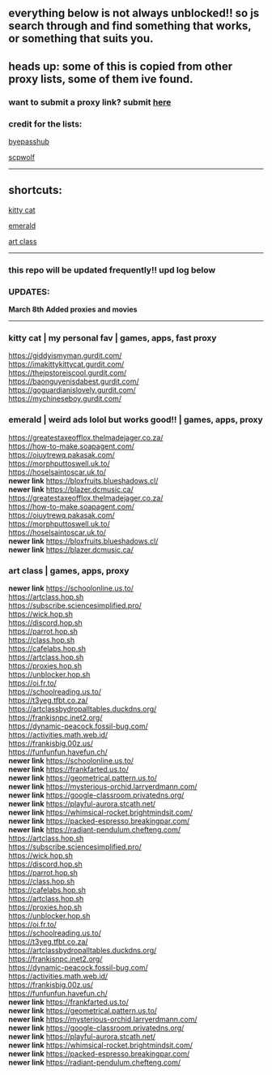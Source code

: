 ## everything below is not always unblocked!! so js search through and find something that works, or something that suits you.

## heads up: some of this is copied from other proxy lists, some of them ive found.

### want to submit a proxy link? submit [here](https://forms.gle/LXULxcVVFUbNA5nR6)

### credit for the lists:
[byepasshub](https://github.com/wea-f/ByePassHub/tree/main)

[scpwolf](sites.google.com/view/wolfunblock)

---

## shortcuts:

[kitty cat](https://github.com/ponkoi/nthub/blob/main/proxies.md#kitty-cat--my-personal-fav--games-apps-fast-proxy)

[emerald](https://github.com/ponkoi/nthub/blob/main/proxies.md#emerald--weird-ads-lolol-but-works-good--games-apps-proxy)

[art class](https://github.com/ponkoi/nthub/blob/main/proxies.md#art-class--games-apps-proxy)

---

### this repo will be updated frequently!! upd log below

### UPDATES:

**March 8th**
**Added proxies and movies**

---














### kitty cat | my personal fav | games, apps, fast proxy

https://giddyismyman.gurdit.com/ <br>
https://imakittykittycat.gurdit.com/  <br>
https://thejpstoreiscool.gurdit.com/  <br>
https://baonguyenisdabest.gurdit.com/ <br>
https://goguardianislovely.gurdit.com/ <br>
https://mychineseboy.gurdit.com/ <br>


### emerald | weird ads lolol but works good!! | games, apps, proxy

https://greatestaxeofflox.thelmadejager.co.za/ <br>
https://how-to-make.soapagent.com/  <br>
https://oiuytrewq.pakasak.com/ <br>
https://morphputtoswell.uk.to/ <br>
https://hoselsaintoscar.uk.to/ <br>
**newer link** https://bloxfruits.blueshadows.cl/ <br>
**newer link** https://blazer.dcmusic.ca/ <br>
https://greatestaxeofflox.thelmadejager.co.za/ <br>
https://how-to-make.soapagent.com/  <br>
https://oiuytrewq.pakasak.com/ <br>
https://morphputtoswell.uk.to/ <br>
https://hoselsaintoscar.uk.to/ <br>
**newer link** https://bloxfruits.blueshadows.cl/ <br>
**newer link** https://blazer.dcmusic.ca/ <br>


### art class | games, apps, proxy
**newer link** https://schoolonline.us.to/ <br>
https://artclass.hop.sh <br>
https://subscribe.sciencesimplified.pro/ <br>
https://wick.hop.sh <br>
https://discord.hop.sh <br>
https://parrot.hop.sh <br>
https://class.hop.sh <br>
https://cafelabs.hop.sh <br>
https://artclass.hop.sh <br>
https://proxies.hop.sh <br>
https://unblocker.hop.sh <br>
https://oi.fr.to/ <br>
https://schoolreading.us.to/ <br>
https://t3yeg.tfbt.co.za/ <br>
https://artclassbydropalltables.duckdns.org/ <br>
https://frankisnpc.inet2.org/ <br>
https://dynamic-peacock.fossil-bug.com/ <br>
https://activities.math.web.id/ <br>
https://frankisbig.00z.us/ <br>
https://funfunfun.havefun.ch/ <br>
**newer link** https://schoolonline.us.to/ <br>
**newer link** https://frankfarted.us.to/ <br>
**newer link** https://geometrical.pattern.us.to/ <br>
**newer link** https://mysterious-orchid.larryerdmann.com/ <br>
**newer link** https://google-classroom.privatedns.org/ <br>
**newer link** https://playful-aurora.stcath.net/ <br>
**newer link** https://whimsical-rocket.brightmindsit.com/ <br>
**newer link** https://packed-espresso.breakingpar.com/ <br>
**newer link** https://radiant-pendulum.chefteng.com/ <br>
https://artclass.hop.sh <br>
https://subscribe.sciencesimplified.pro/ <br>
https://wick.hop.sh <br>
https://discord.hop.sh <br>
https://parrot.hop.sh <br>
https://class.hop.sh <br>
https://cafelabs.hop.sh <br>
https://artclass.hop.sh <br>
https://proxies.hop.sh <br>
https://unblocker.hop.sh <br>
https://oi.fr.to/ <br>
https://schoolreading.us.to/ <br>
https://t3yeg.tfbt.co.za/ <br>
https://artclassbydropalltables.duckdns.org/ <br>
https://frankisnpc.inet2.org/ <br>
https://dynamic-peacock.fossil-bug.com/ <br>
https://activities.math.web.id/ <br>
https://frankisbig.00z.us/ <br>
https://funfunfun.havefun.ch/ <br>
**newer link** https://frankfarted.us.to/ <br>
**newer link** https://geometrical.pattern.us.to/ <br>
**newer link** https://mysterious-orchid.larryerdmann.com/ <br>
**newer link** https://google-classroom.privatedns.org/ <br>
**newer link** https://playful-aurora.stcath.net/ <br>
**newer link** https://whimsical-rocket.brightmindsit.com/ <br>
**newer link** https://packed-espresso.breakingpar.com/ <br>
**newer link** https://radiant-pendulum.chefteng.com/ <br>
